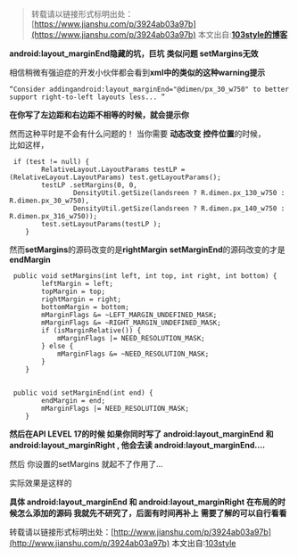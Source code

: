 >转载请以链接形式标明出处： [https://www.jianshu.com/p/3924ab03a97b](https://www.jianshu.com/p/3924ab03a97b)
本文出自:[**103style的博客**](https://www.jianshu.com/u/109656c2d96f) 


**android:layout_marginEnd隐藏的坑，巨坑**
**类似问题 setMargins无效**


相信稍微有强迫症的开发小伙伴都会看到**xml中的类似的这种warning提示**

    “Consider addingandroid:layout_marginEnd="@dimen/px_30_w750" to better support right-to-left layouts less... ”
**在你写了左边距和右边距不相等的时候，就会提示你**


然而这种平时是不会有什么问题的！
当你需要  **动态改变 控件位置**的时候，  
比如这样，

     if (test != null) {
            RelativeLayout.LayoutParams testLP = (RelativeLayout.LayoutParams) test.getLayoutParams();
            testLP .setMargins(0, 0,
                    DensityUtil.getSize(landsreen ? R.dimen.px_130_w750 : R.dimen.px_30_w750),
                    DensityUtil.getSize(landsreen ? R.dimen.px_140_w750 : R.dimen.px_316_w750));
            test.setLayoutParams(testLP );
        }


然而**setMargins**的源码改变的是**rightMargin**
**setMarginEnd**的源码改变的才是**endMargin**

     public void setMargins(int left, int top, int right, int bottom) {
            leftMargin = left;
            topMargin = top;
            rightMargin = right;
            bottomMargin = bottom;
            mMarginFlags &= ~LEFT_MARGIN_UNDEFINED_MASK;
            mMarginFlags &= ~RIGHT_MARGIN_UNDEFINED_MASK;
            if (isMarginRelative()) {
                mMarginFlags |= NEED_RESOLUTION_MASK;
            } else {
                mMarginFlags &= ~NEED_RESOLUTION_MASK;
            }
        }


     public void setMarginEnd(int end) {
            endMargin = end;
            mMarginFlags |= NEED_RESOLUTION_MASK;
        }


**然后在API LEVEL 17的时候  如果你同时写了 android:layout_marginEnd  和 android:layout_marginRight  , 他会去读 android:layout_marginEnd....** 

然后 你设置的setMargins 就起不了作用了...


实际效果是这样的 

**具体 android:layout_marginEnd 和 android:layout_marginRight   在布局的时候怎么添加的源码  我就先不研究了，后面有时间再补上**
**需要了解的可以自行看看**


转载请以链接形式标明出处：[http://www.jianshu.com/p/3924ab03a97b](http://www.jianshu.com/p/3924ab03a97b)
本文出自:[103style](http://www.jianshu.com/u/109656c2d96f)
